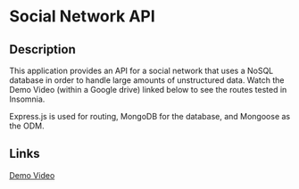 # Social Network API

## Description

This application provides an API for a social network that uses a NoSQL database in order to handle large amounts of unstructured data. Watch the Demo Video (within a Google drive) linked below to see the routes tested in Insomnia.

Express.js is used for routing, MongoDB for the database, and Mongoose as the ODM.

## Links

[Demo Video](https://drive.google.com/file/d/1xIKNZYBVJ2gR1fpiEFXURd5l6AihwapQ/view)
